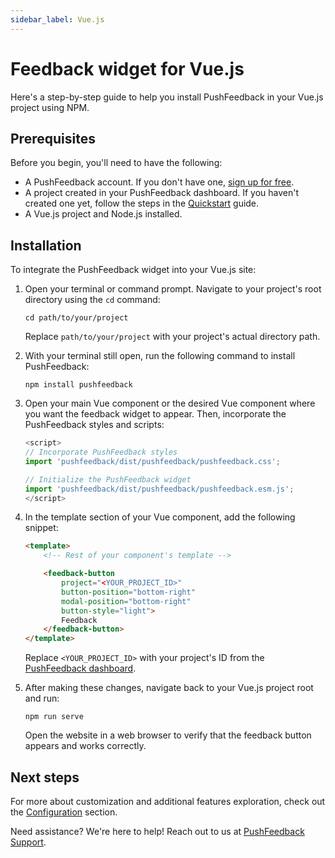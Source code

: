 ```yaml
---
sidebar_label: Vue.js
---
```


# Feedback widget for Vue.js

Here's a step-by-step guide to help you install PushFeedback in your Vue.js project using NPM.

## Prerequisites

Before you begin, you'll need to have the following:

- A PushFeedback account. If you don't have one, [sign up for free](https://app.pushfeedback.com/accounts/signup/).
- A project created in your PushFeedback dashboard. If you haven't created one yet, follow the steps in the [Quickstart](../quickstart.md#2-create-a-project) guide.
- A Vue.js project and Node.js installed.


## Installation

To integrate the PushFeedback widget into your Vue.js site:

1. Open your terminal or command prompt. Navigate to your project's root directory using the `cd` command:

    ```console
    cd path/to/your/project
    ```
    
    Replace `path/to/your/project` with your project's actual directory path.

1. With your terminal still open, run the following command to install PushFeedback:

    ```console
    npm install pushfeedback
    ```

1. Open your main Vue component or the desired Vue component where you want the feedback widget to appear. Then, incorporate the PushFeedback styles and scripts:

    ```js
    <script>
    // Incorporate PushFeedback styles
    import 'pushfeedback/dist/pushfeedback/pushfeedback.css';

    // Initialize the PushFeedback widget
    import 'pushfeedback/dist/pushfeedback/pushfeedback.esm.js';
    </script>
    ```

1. In the template section of your Vue component, add the following snippet:

    ```html
    <template>
        <!-- Rest of your component's template -->

        <feedback-button 
            project="<YOUR_PROJECT_ID>" 
            button-position="bottom-right" 
            modal-position="bottom-right" 
            button-style="light">
            Feedback
        </feedback-button>
    </template>
    ```

    Replace `<YOUR_PROJECT_ID>` with your project's ID from the [PushFeedback dashboard](../quickstart.md#2-create-a-project).

1. After making these changes, navigate back to your Vue.js project root and run:

    ```console
    npm run serve
    ```

    Open the website in a web browser to verify that the feedback button appears and works correctly.


## Next steps

For more about customization and additional features exploration, check out the [Configuration](/category/configuration) section.

Need assistance? We're here to help! Reach out to us at [PushFeedback Support](https://pushfeedback.com/support).